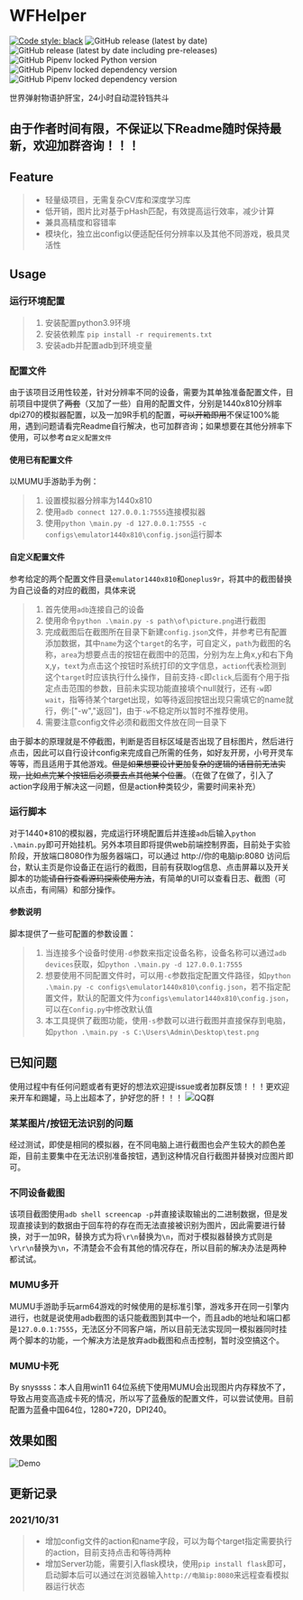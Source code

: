 # WFHelper

[![Code style: black](https://img.shields.io/badge/code%20style-black-000000.svg)](https://github.com/psf/black) ![GitHub release (latest by date)](https://img.shields.io/github/v/release/AshenOneYe/WFHelper) ![GitHub release (latest by date including pre-releases)](https://img.shields.io/github/v/release/AshenOneYe/WFHelper?include_prereleases) ![GitHub Pipenv locked Python version](https://img.shields.io/github/pipenv/locked/python-version/AshenOneYe/WFHelper) ![GitHub Pipenv locked dependency version](https://img.shields.io/github/pipenv/locked/dependency-version/AshenOneYe/WFHelper/dev/flake8) ![GitHub Pipenv locked dependency version](https://img.shields.io/github/pipenv/locked/dependency-version/AshenOneYe/WFHelper/dev/mypy)

世界弹射物语护肝宝，24小时自动混铃铛共斗

## 由于作者时间有限，不保证以下Readme随时保持最新，欢迎加群咨询！！！

## Feature

> + 轻量级项目，无需复杂CV库和深度学习库
> + 低开销，图片比对基于pHash匹配，有效提高运行效率，减少计算
> + 兼具高精度和容错率
> + 模块化，独立出config以便适配任何分辨率以及其他不同游戏，极具灵活性

## Usage

### 运行环境配置

> 1. 安装配置python3.9环境
> 2. 安装依赖库 `pip install -r requirements.txt`
> 3. 安装adb并配置adb到环境变量

### 配置文件

由于该项目泛用性较差，针对分辨率不同的设备，需要为其单独准备配置文件，目前项目中提供了~~两套~~（又加了一些）自用的配置文件，分别是1440x810分辨率dpi270的模拟器配置，以及一加9R手机的配置，~~可以开箱即用~~不保证100%能用，遇到问题请看完Readme自行解决，也可加群咨询；如果想要在其他分辨率下使用，可以参考`自定义配置文件`

#### 使用已有配置文件
以MUMU手游助手为例：
> 1. 设置模拟器分辨率为1440x810
> 2. 使用`adb connect 127.0.0.1:7555`连接模拟器
> 3. 使用`python \main.py -d 127.0.0.1:7555 -c configs\emulator1440x810\config.json`运行脚本


#### 自定义配置文件
参考给定的两个配置文件目录`emulator1440x810`和`oneplus9r`，将其中的截图替换为自己设备的对应的截图，具体来说
> 1. 首先使用`adb`连接自己的设备
> 2. 使用命令`python .\main.py -s path\of\picture.png`进行截图
> 3. 完成截图后在截图所在目录下新建`config.json`文件，并参考已有配置添加数据，其中`name`为这个`target`的名字，可自定义，`path`为截图的名称，`area`为想要点击的按钮在截图中的范围，分别为左上角x,y和右下角x,y，`text`为点击这个按钮时系统打印的文字信息，`action`代表检测到这个`target`时应该执行什么操作，目前支持`-c`即`click`,后面有个用于指定点击范围的参数，目前未实现功能直接填个null就行，还有`-w`即`wait`，指等待某个target出现，如等待返回按钮出现只需填它的name就行，例:["-w","返回"]，由于`-w`不稳定所以暂时不推荐使用。
> 4. 需要注意config文件必须和截图文件放在同一目录下

由于脚本的原理就是不停截图，判断是否目标区域是否出现了目标图片，然后进行点击，因此可以自行设计config来完成自己所需的任务，如好友开房，小号开灵车等等，而且适用于其他游戏。~~但是如果想要设计更加复杂的逻辑的话目前无法实现，比如点完某个按钮后必须要去点其他某个位置~~。（在做了在做了，引入了action字段用于解决这一问题，但是action种类较少，需要时间来补充）


### 运行脚本

对于1440*810的模拟器，完成运行环境配置后并连接`adb`后输入`python .\main.py`即可开始挂机。另外本项目即将提供web前端控制界面，目前处于实验阶段，开放端口8080作为服务器端口，可以通过 http://你的电脑ip:8080 访问后台，默认主页是你设备正在运行的截图，目前有获取log信息、点击屏幕以及开关脚本的功能~~请自行查看源码探索使用方法~~，有简单的UI可以查看日志、截图（可以点击，有间隔）和部分操作。


#### 参数说明
脚本提供了一些可配置的参数设置：
> 1. 当连接多个设备时使用`-d`参数来指定设备名称，设备名称可以通过`adb devices`获取，如`python .\main.py -d 127.0.0.1:7555`
> 2. 想要使用不同配置文件时，可以用`-c`参数指定配置文件路径，如`python .\main.py -c configs\emulator1440x810\config.json`，若不指定配置文件，默认的配置文件为`configs\emulator1440x810\config.json`，可以在`Config.py`中修改默认值
> 3. 本工具提供了截图功能，使用`-s`参数可以进行截图并直接保存到电脑，如`python .\main.py -s C:\Users\Admin\Desktop\test.png`


## 已知问题

使用过程中有任何问题或者有更好的想法欢迎提issue或者加群反馈！！！更欢迎来开车和踢罐，马上出超本了，护好您的肝！！！
![QQ群](pics/qqgroup.jpg)

### 某某图片/按钮无法识别的问题

经过测试，即使是相同的模拟器，在不同电脑上进行截图也会产生较大的颜色差距，目前主要集中在无法识别准备按钮，遇到这种情况自行截图并替换对应图片即可。

### 不同设备截图

该项目截图使用`adb shell screencap -p`并直接读取输出的二进制数据，但是发现直接读到的数据由于回车符的存在而无法直接被识别为图片，因此需要进行替换，对于一加9R，替换方式为将`\r\n`替换为`\n`，而对于模拟器替换方式则是`\r\r\n`替换为`\n`，不清楚会不会有其他的情况存在，所以目前的解决办法是两种都试试。


### MUMU多开

MUMU手游助手玩arm64游戏的时候使用的是标准引擎，游戏多开在同一引擎内进行，也就是说使用adb截图的话只能截图到其中一个，而且adb的地址和端口都是`127.0.0.1:7555`，无法区分不同客户端，所以目前无法实现同一模拟器同时挂两个脚本的功能，一个解决方法是放弃adb截图和点击控制，暂时没空搞这个。

### MUMU卡死

By snyssss：本人自用win11 64位系统下使用MUMU会出现图片内存释放不了，导致占用变高造成卡死的情况，所以写了蓝叠版的配置文件，可以尝试使用。目前配置为蓝叠中国64位，1280*720，DPI240。


## 效果如图
![Demo](pics/demo.jpg)

## 更新记录

### 2021/10/31
> + 增加config文件的action和name字段，可以为每个target指定需要执行的action，目前支持点击和等待两种
> + 增加Server功能，需要引入flask模块，使用`pip install flask`即可，启动脚本后可以通过在浏览器输入`http://电脑ip:8080`来远程查看模拟器运行状态